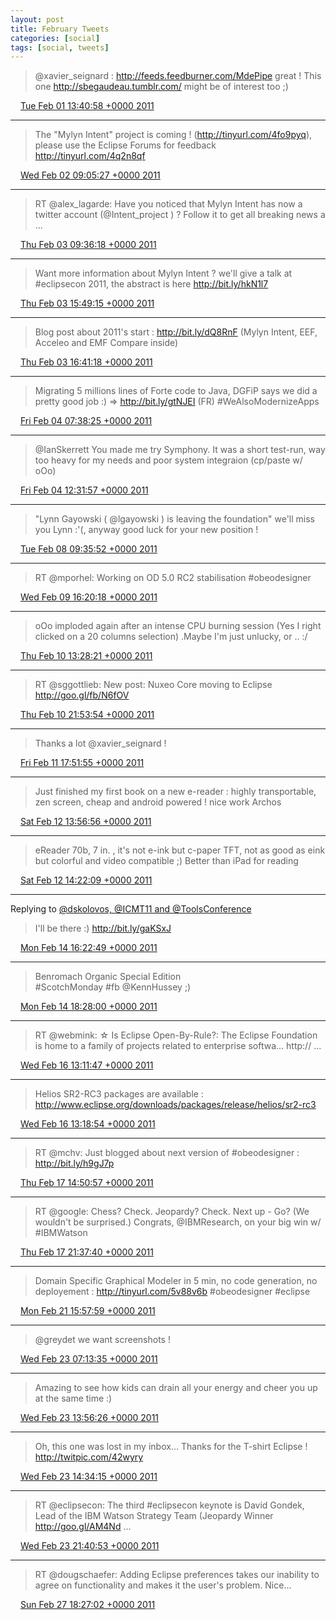 ```yaml
---
layout: post
title: February Tweets
categories: [social]
tags: [social, tweets]
---
```

> @xavier_seignard : http://feeds.feedburner.com/MdePipe great !  This one http://sbegaudeau.tumblr.com/ might be of interest too ;)

<img src="{{ site.url }}/media/tweet.ico" width="12" /> [Tue Feb 01 13:40:58 +0000 2011](https://twitter.com/bruncedric/status/32433227071229953)

----

> The "Mylyn Intent" project is coming ! (http://tinyurl.com/4fo9pyq), please use the Eclipse Forums for feedback http://tinyurl.com/4q2n8qf

<img src="{{ site.url }}/media/tweet.ico" width="12" /> [Wed Feb 02 09:05:27 +0000 2011](https://twitter.com/bruncedric/status/32726279362977793)

----

> RT @alex_lagarde: Have you noticed that Mylyn Intent has now a twitter account (@Intent_project ) ? Follow it to get all breaking news a ...

<img src="{{ site.url }}/media/tweet.ico" width="12" /> [Thu Feb 03 09:36:18 +0000 2011](https://twitter.com/bruncedric/status/33096431413760000)

----

> Want more information about Mylyn Intent ?  we'll give a talk at #eclipsecon 2011, the abstract is here  http://bit.ly/hkN1l7

<img src="{{ site.url }}/media/tweet.ico" width="12" /> [Thu Feb 03 15:49:15 +0000 2011](https://twitter.com/bruncedric/status/33190284514824193)

----

> Blog post about 2011's start : http://bit.ly/dQ8RnF (Mylyn Intent, EEF, Acceleo and EMF Compare inside)

<img src="{{ site.url }}/media/tweet.ico" width="12" /> [Thu Feb 03 16:41:18 +0000 2011](https://twitter.com/bruncedric/status/33203382986481664)

----

> Migrating 5 millions lines of Forte code to Java, DGFiP says we did a pretty good job :) =&gt; http://bit.ly/gtNJEI (FR) #WeAlsoModernizeApps

<img src="{{ site.url }}/media/tweet.ico" width="12" /> [Fri Feb 04 07:38:25 +0000 2011](https://twitter.com/bruncedric/status/33429149733355520)

----

> @IanSkerrett  You made me try Symphony. It was a short test-run, way too heavy for my needs  and poor system integraion (cp/paste w/ oOo)

<img src="{{ site.url }}/media/tweet.ico" width="12" /> [Fri Feb 04 12:31:57 +0000 2011](https://twitter.com/bruncedric/status/33503023829360641)

----

> "Lynn Gayowski ( @lgayowski ) is leaving the foundation"  we'll miss you Lynn :'(, anyway good luck for your new position !

<img src="{{ site.url }}/media/tweet.ico" width="12" /> [Tue Feb 08 09:35:52 +0000 2011](https://twitter.com/bruncedric/status/34908260356063233)

----

> RT @mporhel: Working on OD 5.0 RC2 stabilisation #obeodesigner

<img src="{{ site.url }}/media/tweet.ico" width="12" /> [Wed Feb 09 16:20:18 +0000 2011](https://twitter.com/bruncedric/status/35372425155854336)

----

> oOo imploded again after an intense CPU burning session (Yes I right clicked on a 20 columns selection) .Maybe I'm just unlucky,  or .. :/

<img src="{{ site.url }}/media/tweet.ico" width="12" /> [Thu Feb 10 13:28:21 +0000 2011](https://twitter.com/bruncedric/status/35691543566221313)

----

> RT @sggottlieb: New post: Nuxeo Core moving to Eclipse http://goo.gl/fb/N6fOV

<img src="{{ site.url }}/media/tweet.ico" width="12" /> [Thu Feb 10 21:53:54 +0000 2011](https://twitter.com/bruncedric/status/35818767888035840)

----

> Thanks a lot  @xavier_seignard !

<img src="{{ site.url }}/media/tweet.ico" width="12" /> [Fri Feb 11 17:51:55 +0000 2011](https://twitter.com/bruncedric/status/36120261065445377)

----

> Just finished my first book on a new e-reader : highly transportable, zen screen, cheap and android powered ! nice work Archos

<img src="{{ site.url }}/media/tweet.ico" width="12" /> [Sat Feb 12 13:56:56 +0000 2011](https://twitter.com/bruncedric/status/36423510951731200)

----

> eReader 70b, 7 in. , it's not e-ink but c-paper TFT, not as good as eink but colorful and video compatible ;) Better than iPad for reading

<img src="{{ site.url }}/media/tweet.ico" width="12" /> [Sat Feb 12 14:22:09 +0000 2011](https://twitter.com/bruncedric/status/36429856765911040)

----

Replying to [@dskolovos, @ICMT11 and @ToolsConference](https://twitter.com/kolovos/status/37141218882232320)

> I'll be there :) http://bit.ly/gaKSxJ

<img src="{{ site.url }}/media/tweet.ico" width="12" /> [Mon Feb 14 16:22:49 +0000 2011](https://twitter.com/bruncedric/status/37185000575209472)

----

> Benromach Organic Special Edition  
> #ScotchMonday #fb @KennHussey ;)

<img src="{{ site.url }}/media/tweet.ico" width="12" /> [Mon Feb 14 18:28:00 +0000 2011](https://twitter.com/bruncedric/status/37216504206336000)

----

> RT @webmink: ☆ Is Eclipse Open-By-Rule?: 
> The Eclipse Foundation is home to a family of projects related to enterprise softwa... http:// ...

<img src="{{ site.url }}/media/tweet.ico" width="12" /> [Wed Feb 16 13:11:47 +0000 2011](https://twitter.com/bruncedric/status/37861699520307200)

----

> Helios SR2-RC3 packages are available : http://www.eclipse.org/downloads/packages/release/helios/sr2-rc3

<img src="{{ site.url }}/media/tweet.ico" width="12" /> [Wed Feb 16 13:18:54 +0000 2011](https://twitter.com/bruncedric/status/37863489477414912)

----

> RT @mchv: Just blogged about next version of #obeodesigner : http://bit.ly/h9gJ7p

<img src="{{ site.url }}/media/tweet.ico" width="12" /> [Thu Feb 17 14:50:57 +0000 2011](https://twitter.com/bruncedric/status/38249044019118080)

----

> RT @google: Chess? Check. Jeopardy? Check. Next up - Go? (We wouldn't be surprised.) Congrats, @IBMResearch, on your big win w/ #IBMWatson

<img src="{{ site.url }}/media/tweet.ico" width="12" /> [Thu Feb 17 21:37:40 +0000 2011](https://twitter.com/bruncedric/status/38351398206701568)

----

> Domain Specific Graphical Modeler in 5 min, no code generation, no deployement : http://tinyurl.com/5v88v6b #obeodesigner #eclipse

<img src="{{ site.url }}/media/tweet.ico" width="12" /> [Mon Feb 21 15:57:59 +0000 2011](https://twitter.com/bruncedric/status/39715465332920320)

----

> @greydet we want screenshots !

<img src="{{ site.url }}/media/tweet.ico" width="12" /> [Wed Feb 23 07:13:35 +0000 2011](https://twitter.com/bruncedric/status/40308272607006720)

----

> Amazing to see how kids can drain all your energy and cheer you up at the same time :)

<img src="{{ site.url }}/media/tweet.ico" width="12" /> [Wed Feb 23 13:56:26 +0000 2011](https://twitter.com/bruncedric/status/40409651417853952)

----

> Oh, this one was lost in my inbox...  Thanks for the T-shirt Eclipse ! http://twitpic.com/42wyry

<img src="{{ site.url }}/media/tweet.ico" width="12" /> [Wed Feb 23 14:34:15 +0000 2011](https://twitter.com/bruncedric/status/40419169333682176)

----

> RT @eclipsecon: The third #eclipsecon keynote is David Gondek, Lead of the IBM Watson Strategy Team (Jeopardy Winner http://goo.gl/AM4Nd ...

<img src="{{ site.url }}/media/tweet.ico" width="12" /> [Wed Feb 23 21:40:53 +0000 2011](https://twitter.com/bruncedric/status/40526533948870656)

----

> RT @dougschaefer: Adding Eclipse preferences takes our inability to agree on functionality and makes it the user's problem. Nice...

<img src="{{ site.url }}/media/tweet.ico" width="12" /> [Sun Feb 27 18:27:02 +0000 2011](https://twitter.com/bruncedric/status/41927303281774592)
